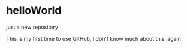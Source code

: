 # helloWorld
just a new repository

This is my first time to use GitHub, I don't know much about this.
again
